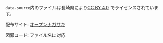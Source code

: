 `data-source`内のファイルは長崎県により[CC BY 4.0](https://creativecommons.org/licenses/by/4.0/legalcode.ja)
でライセンスされています。

配布サイト: [オープンナガサキ](https://opennagasaki.nerc.or.jp/)

図郭コード: ファイル名に対応


